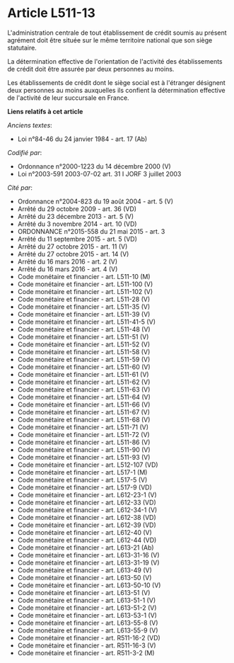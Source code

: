 # Article L511-13

L'administration centrale de tout établissement de crédit soumis au présent agrément doit être située sur le même territoire
national que son siège statutaire.

La détermination effective de l'orientation de l'activité des établissements de crédit doit être assurée par deux personnes
au moins.

Les établissements de crédit dont le siège social est à l'étranger désignent deux personnes au moins auxquelles ils confient
la détermination effective de l'activité de leur succursale en France.

**Liens relatifs à cet article**

_Anciens textes_:

  - Loi n°84-46 du 24 janvier 1984 - art. 17 (Ab)

_Codifié par_:

  - Ordonnance n°2000-1223 du 14 décembre 2000 (V)
  - Loi n°2003-591 2003-07-02 art. 31 I JORF 3 juillet 2003

_Cité par_:

  - Ordonnance n°2004-823 du 19 août 2004 - art. 5 (V)
  - Arrêté du 29 octobre 2009 - art. 36 (VD)
  - Arrêté du 23 décembre 2013 - art. 5 (V)
  - Arrêté du 3 novembre 2014 - art. 10 (VD)
  - ORDONNANCE n°2015-558 du 21 mai 2015 - art. 3
  - Arrêté du 11 septembre 2015 - art. 5 (VD)
  - Arrêté du 27 octobre 2015 - art. 11 (V)
  - Arrêté du 27 octobre 2015 - art. 14 (V)
  - Arrêté du 16 mars 2016 - art. 2 (V)
  - Arrêté du 16 mars 2016 - art. 4 (V)
  - Code monétaire et financier - art. L511-10 (M)
  - Code monétaire et financier - art. L511-100 (V)
  - Code monétaire et financier - art. L511-102 (V)
  - Code monétaire et financier - art. L511-28 (V)
  - Code monétaire et financier - art. L511-35 (V)
  - Code monétaire et financier - art. L511-39 (V)
  - Code monétaire et financier - art. L511-41-5 (V)
  - Code monétaire et financier - art. L511-48 (V)
  - Code monétaire et financier - art. L511-51 (V)
  - Code monétaire et financier - art. L511-52 (V)
  - Code monétaire et financier - art. L511-58 (V)
  - Code monétaire et financier - art. L511-59 (V)
  - Code monétaire et financier - art. L511-60 (V)
  - Code monétaire et financier - art. L511-61 (V)
  - Code monétaire et financier - art. L511-62 (V)
  - Code monétaire et financier - art. L511-63 (V)
  - Code monétaire et financier - art. L511-64 (V)
  - Code monétaire et financier - art. L511-66 (V)
  - Code monétaire et financier - art. L511-67 (V)
  - Code monétaire et financier - art. L511-68 (V)
  - Code monétaire et financier - art. L511-71 (V)
  - Code monétaire et financier - art. L511-72 (V)
  - Code monétaire et financier - art. L511-86 (V)
  - Code monétaire et financier - art. L511-90 (V)
  - Code monétaire et financier - art. L511-93 (V)
  - Code monétaire et financier - art. L512-107 (VD)
  - Code monétaire et financier - art. L517-1 (M)
  - Code monétaire et financier - art. L517-5 (V)
  - Code monétaire et financier - art. L517-9 (VD)
  - Code monétaire et financier - art. L612-23-1 (V)
  - Code monétaire et financier - art. L612-33 (VD)
  - Code monétaire et financier - art. L612-34-1 (V)
  - Code monétaire et financier - art. L612-38 (VD)
  - Code monétaire et financier - art. L612-39 (VD)
  - Code monétaire et financier - art. L612-40 (V)
  - Code monétaire et financier - art. L612-44 (VD)
  - Code monétaire et financier - art. L613-21 (Ab)
  - Code monétaire et financier - art. L613-31-16 (V)
  - Code monétaire et financier - art. L613-31-19 (V)
  - Code monétaire et financier - art. L613-49 (V)
  - Code monétaire et financier - art. L613-50 (V)
  - Code monétaire et financier - art. L613-50-10 (V)
  - Code monétaire et financier - art. L613-51 (V)
  - Code monétaire et financier - art. L613-51-1 (V)
  - Code monétaire et financier - art. L613-51-2 (V)
  - Code monétaire et financier - art. L613-53-1 (V)
  - Code monétaire et financier - art. L613-55-8 (V)
  - Code monétaire et financier - art. L613-55-9 (V)
  - Code monétaire et financier - art. R511-16-2 (VD)
  - Code monétaire et financier - art. R511-16-3 (V)
  - Code monétaire et financier - art. R511-3-2 (M)
